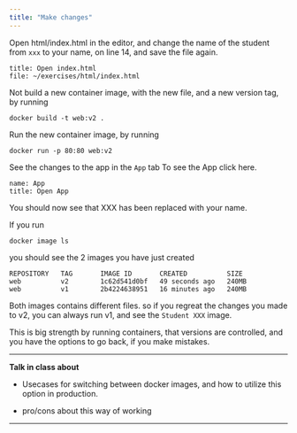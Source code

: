 ```yaml
---
title: "Make changes"
---
```


Open html/index.html in the editor, and change the name of the student from `xxx` to your name, on line 14, and save the file again.

```editor:open-file
title: Open index.html
file: ~/exercises/html/index.html
```

Not build a new container image, with the new file, and a new version tag, by running
```execute
docker build -t web:v2 .
```

Run the new container image, by running 
```execute
docker run -p 80:80 web:v2
```

See the changes to the app in the `App` tab
To see the App click here.
```dashboard:reload-dashboard
name: App
title: Open App
```

You should now see that XXX has been replaced with your name.

If you run 
```execute
docker image ls
```

you should see the 2 images you have just created 
```
REPOSITORY   TAG       IMAGE ID       CREATED          SIZE
web          v2        1c62d541d0bf   49 seconds ago   240MB
web          v1        2b4224638951   16 minutes ago   240MB
```

Both images contains different files. so if you regreat the changes you made to v2, you can always run v1, and see the `Student XXX` image. 

This is big strength by running containers, that versions are controlled, and you have the options to go back, if you make mistakes.

---
**Talk in class about**

- Usecases for switching between docker images, and how to utilize this option in production.

- pro/cons about this way of working

---